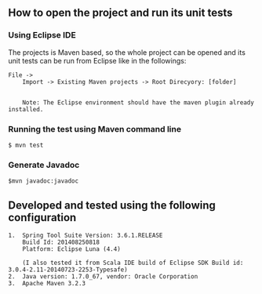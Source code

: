 ## How to open the project and run its unit tests
### Using Eclipse IDE

The projects is Maven based, so the whole project can be opened and its unit tests can be run from Eclipse like in the
followings:
	
	File ->
		Import -> Existing Maven projects -> Root Direcyory: [folder]
		
		
	    Note: The Eclipse environment should have the maven plugin already installed.
	
### Running the test using Maven command line

	$ mvn test

### Generate Javadoc
    
	$mvn javadoc:javadoc

## Developed and tested using the following configuration 

	1.  Spring Tool Suite Version: 3.6.1.RELEASE
		Build Id: 201408250818
		Platform: Eclipse Luna (4.4)
	
		(I also tested it from Scala IDE build of Eclipse SDK Build id: 3.0.4-2.11-20140723-2253-Typesafe)
	2.  Java version: 1.7.0_67, vendor: Oracle Corporation
	3.  Apache Maven 3.2.3